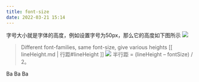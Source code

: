 ```yaml
---
title: font-size
date: 2022-03-21 15:14
---
```

字号大小就是字体的高度，例如设置字号为50px，那么它的高度如下图所示
![](./_image/2022-03-21/2022-03-21-18-55-03@2x.jpg)
>Different font-families, same font-size, give various heights
[[ lineHeight.md | 行距#lineHeight ]] 
![](./_image/2022-03-21/2022-03-21-19-41-27@2x.jpg)
半行距 = (lineHeight – fontSize) / 2。

<p>
    <span class="a">Ba</span>
    <span class="b">Ba</span>
    <span class="c">Ba</span>
</p>